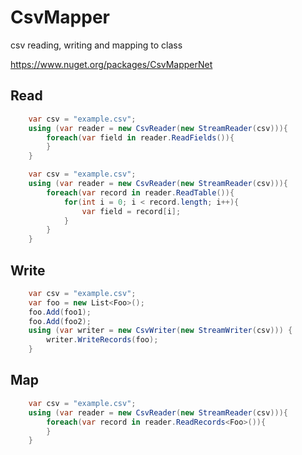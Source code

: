 # CsvMapper

csv reading, writing and mapping to class

https://www.nuget.org/packages/CsvMapperNet

## Read

```c#
    var csv = "example.csv";
    using (var reader = new CsvReader(new StreamReader(csv))){
        foreach(var field in reader.ReadFields()){
        }
    }
```

```c#
    var csv = "example.csv";
    using (var reader = new CsvReader(new StreamReader(csv))){
        foreach(var record in reader.ReadTable()){
            for(int i = 0; i < record.length; i++){
                var field = record[i];
            }
        }
    }
```

## Write

```c#
    var csv = "example.csv";
    var foo = new List<Foo>();
    foo.Add(foo1);
    foo.Add(foo2);
    using (var writer = new CsvWriter(new StreamWriter(csv))) {
        writer.WriteRecords(foo);
    }
```

## Map

```c#
    var csv = "example.csv";
    using (var reader = new CsvReader(new StreamReader(csv))){
        foreach(var record in reader.ReadRecords<Foo>()){
        }
    }
```

